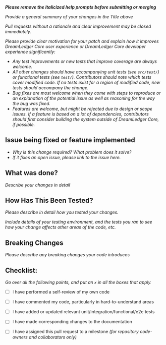 ***Please remove the italicized help prompts before submitting or merging***

_Provide a general summary of your changes in the Title above_

_Pull requests without a rationale and clear improvement may be closed
immediately._

_Please provide clear motivation for your patch and explain how it improves
DreamLedger Core user experience or DreamLedger Core developer experience
significantly:_

* _Any test improvements or new tests that improve coverage are always welcome._
* _All other changes should have accompanying unit tests (see `src/test/`) or
  functional tests (see `test/`). Contributors should note which tests cover
  modified code. If no tests exist for a region of modified code, new tests
  should accompany the change._
* _Bug fixes are most welcome when they come with steps to reproduce or an
  explanation of the potential issue as well as reasoning for the way the bug
  was fixed._
* _Features are welcome, but might be rejected due to design or scope issues.
  If a feature is based on a lot of dependencies, contributors should first
  consider building the system outside of DreamLedger Core, if possible._


## Issue being fixed or feature implemented
 - _Why is this change required? What problem does it solve?_
 - _If it fixes an open issue, please link to the issue here._


## What was done?
  _Describe your changes in detail_


## How Has This Been Tested?
  _Please describe in detail how you tested your changes._

  _Include details of your testing environment, and the tests you ran
to see how your change affects other areas of the code, etc._


## Breaking Changes
  _Please describe any breaking changes your code introduces_


## Checklist:
  _Go over all the following points, and put an `x` in all the boxes that apply._
- [ ] I have performed a self-review of my own code
- [ ] I have commented my code, particularly in hard-to-understand areas
- [ ] I have added or updated relevant unit/integration/functional/e2e tests
- [ ] I have made corresponding changes to the documentation
- [ ] I have assigned this pull request to a milestone _(for repository code-owners and collaborators only)_

